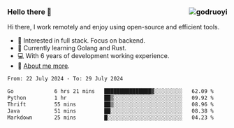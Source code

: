 ### Hello there 👋 <img align="right" src="https://github-readme-stats.vercel.app/api?username=godruoyi&show_icons=true" alt="godruoyi" />

Hi there, I work remotely and enjoy using open-source and efficient tools.

- 🔭 Interested in full stack. Focus on backend.
- 🌱 Currently learning Golang and Rust.
- 💻 With 6 years of development working experience.
- 👒 [About me more](https://godruoyi.com/posts/about-godruoyi).



<!--START_SECTION:waka-->

```txt
From: 22 July 2024 - To: 29 July 2024

Go             6 hrs 21 mins   ███████████████▓░░░░░░░░░   62.09 %
Python         1 hr            ██▒░░░░░░░░░░░░░░░░░░░░░░   09.92 %
Thrift         55 mins         ██▒░░░░░░░░░░░░░░░░░░░░░░   08.96 %
Java           51 mins         ██░░░░░░░░░░░░░░░░░░░░░░░   08.38 %
Markdown       25 mins         █░░░░░░░░░░░░░░░░░░░░░░░░   04.23 %
```

<!--END_SECTION:waka-->
